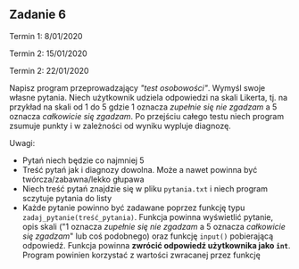 ## Zadanie 6

Termin 1: 8/01/2020

Termin 2: 15/01/2020

Termin 2: 22/01/2020

Napisz program przeprowadzający _"test osobowości"_. Wymyśl swoje własne pytania. Niech użytkownik udziela odpowiedzi na skali Likerta, tj. na przykład na skali od 1 do 5 gdzie 1 oznacza _zupełnie się nie zgadzam_ a 5 oznacza _całkowicie się zgadzam_. Po przejściu całego testu niech program zsumuje punkty i w zależności od wyniku wypluje diagnozę. 

Uwagi:

- Pytań niech będzie co najmniej 5
- Treść pytań jak i diagnozy dowolna. Może a nawet powinna być twórcza/zabawna/lekko głupawa
- Niech treść pytań znajdzie się w pliku `pytania.txt` i niech program sczytuje pytania do listy
- Każde pytanie powinno być zadawane poprzez funkcję typu `zadaj_pytanie(treść_pytania)`. Funkcja powinna wyświetlić pytanie, opis skali ("1 oznacza _zupełnie się nie zgadzam_ a 5 oznacza _całkowicie się zgadzam_" lub coś podobnego) oraz funkcję `input()` pobierającą odpowiedź. Funkcja powinna **zwrócić odpowiedź użytkownika jako `int`**. Program powinien korzystać z wartości zwracanej przez funkcję